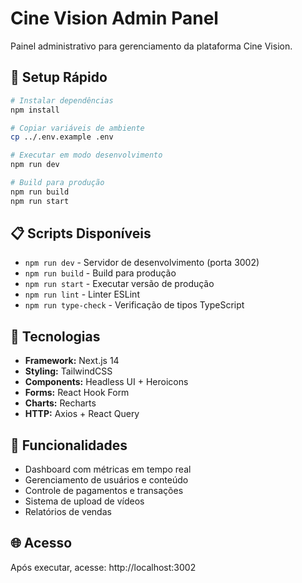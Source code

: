 # Cine Vision Admin Panel

Painel administrativo para gerenciamento da plataforma Cine Vision.

## 🚀 Setup Rápido

```bash
# Instalar dependências
npm install

# Copiar variáveis de ambiente
cp ../.env.example .env

# Executar em modo desenvolvimento
npm run dev

# Build para produção
npm run build
npm run start
```

## 📋 Scripts Disponíveis

- `npm run dev` - Servidor de desenvolvimento (porta 3002)
- `npm run build` - Build para produção
- `npm run start` - Executar versão de produção
- `npm run lint` - Linter ESLint
- `npm run type-check` - Verificação de tipos TypeScript

## 🔧 Tecnologias

- **Framework:** Next.js 14
- **Styling:** TailwindCSS
- **Components:** Headless UI + Heroicons
- **Forms:** React Hook Form
- **Charts:** Recharts
- **HTTP:** Axios + React Query

## 🎯 Funcionalidades

- Dashboard com métricas em tempo real
- Gerenciamento de usuários e conteúdo
- Controle de pagamentos e transações
- Sistema de upload de vídeos
- Relatórios de vendas

## 🌐 Acesso

Após executar, acesse: http://localhost:3002